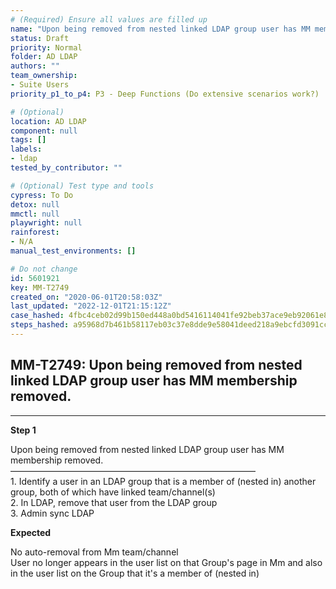 ```yaml
---
# (Required) Ensure all values are filled up
name: "Upon being removed from nested linked LDAP group user has MM membership removed."
status: Draft
priority: Normal
folder: AD LDAP
authors: ""
team_ownership: 
- Suite Users
priority_p1_to_p4: P3 - Deep Functions (Do extensive scenarios work?)

# (Optional)
location: AD LDAP
component: null
tags: []
labels: 
- ldap
tested_by_contributor: ""

# (Optional) Test type and tools
cypress: To Do
detox: null
mmctl: null
playwright: null
rainforest: 
- N/A
manual_test_environments: []

# Do not change
id: 5601921
key: MM-T2749
created_on: "2020-06-01T20:58:03Z"
last_updated: "2022-12-01T21:15:12Z"
case_hashed: 4fbc4ceb02d99b150ed448a0bd5416114041fe92beb37ace9eb92061e8517d0537ef765de251771b08b1aebdf3ac828c
steps_hashed: a95968d7b461b58117eb03c37e8dde9e58041deed218a9ebcfd3091cc2ff6057d209d228797d6da998ef788b10505bc6
---
```


<!-- (Auto-generated) Based on frontmatter's "key" and "name" -->

## MM-T2749: Upon being removed from nested linked LDAP group user has MM membership removed.

---

**Step 1**

Upon being removed from nested linked LDAP group user has MM membership removed.\
————————————————————————————\
1\. Identify a user in an LDAP group that is a member of (nested in) another group, both of which have linked team/channel(s)\
2\. In LDAP, remove that user from the LDAP group\
3\. Admin sync LDAP

**Expected**

No auto-removal from Mm team/channel\
User no longer appears in the user list on that Group's page in Mm and also in the user list on the Group that it's a member of (nested in)
